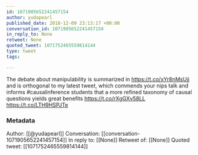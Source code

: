 ```yaml
---
id: 1071905652241457154
author: yudapearl
published_date: 2018-12-09 23:13:17 +00:00
conversation_id: 1071905652241457154
in_reply_to: None
retweet: None
quoted_tweet: 1071752465559814144
type: tweet
tags:

---
```


The debate about manipulability is summarized in https://t.co/xYr8nMsUjj and is orthogonal to my latest tweet, which commends  your nips talk and informs #causalinference students that a more refined taxonomy of causal questions
yields great benefits https://t.co/rXgGXv58LL https://t.co/LTH9HSPJTe

### Metadata

Author: [[@yudapearl]]
Conversation: [[conversation-1071905652241457154]]
In reply to: [[None]]
Retweet of: [[None]]
Quoted tweet: [[1071752465559814144]]
